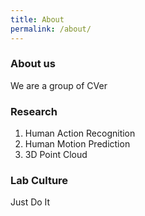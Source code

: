 ```yaml
---
title: About
permalink: /about/
---
```


### About us
We are a group of CVer

### Research
1. Human Action Recognition
2. Human Motion Prediction
3. 3D Point Cloud 

### Lab Culture
Just Do It
